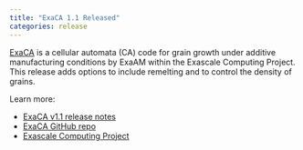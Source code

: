 ```yaml
---
title: "ExaCA 1.1 Released"
categories: release
---
```


[ExaCA](https://github.com/LLNL/ExaCA) is a cellular automata (CA) code for grain growth under additive manufacturing conditions by ExaAM within the Exascale Computing Project. This release adds options to include remelting and to control the density of grains.

Learn more:

- [ExaCA v1.1 release notes](https://github.com/LLNL/ExaCA/releases/tag/1.1.0)
- [ExaCA GitHub repo](https://github.com/LLNL/ExaCA)
- [Exascale Computing Project](https://www.exascaleproject.org/)
